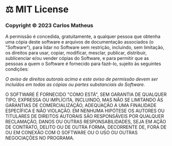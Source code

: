 # ⚖ MIT License  

### Copyright © 2023 Carlos Matheus

A permissão é concedida, gratuitamente, a qualquer pessoa que obtenha uma cópia deste software e arquivos de documentação associados (o "Software"), para lidar no Software sem restrição, incluindo, sem limitação, os direitos para usar, copiar, modificar, mesclar, publicar, distribuir, sublicenciar e/ou vender cópias do Software, e para permitir que as pessoas a quem o Software é fornecido para fazê-lo, sujeito às seguintes condições:  

*O aviso de direitos autorais acima e este aviso de permissão devem ser incluídos em todas as cópias ou partes substanciais do Software.*

O SOFTWARE É FORNECIDO "COMO ESTÁ", SEM GARANTIA DE QUALQUER TIPO, EXPRESSA OU IMPLÍCITA, INCLUINDO, MAS NÃO SE LIMITANDO ÀS GARANTIAS DE COMERCIALIZAÇÃO, ADEQUAÇÃO A UMA FINALIDADE ESPECÍFICA E NÃO VIOLAÇÃO. EM NENHUMA HIPÓTESE OS AUTORES OU TITULARES DE DIREITOS AUTORAIS SÃO RESPONSÁVEIS POR QUALQUER RECLAMAÇÃO, DANOS OU OUTRAS RESPONSABILIDADES, SEJA EM AÇÃO DE CONTRATO, DELITO OU DE OUTRA FORMA, DECORRENTE DE, FORA DE OU EM CONEXÃO COM O SOFTWARE OU O USO OU OUTRAS NEGOCIAÇÕES NO PROGRAMA.
